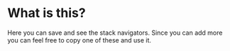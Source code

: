 # What is this?
Here you can save and see the stack navigators. Since you can add more you can feel free to copy one of these and use it.